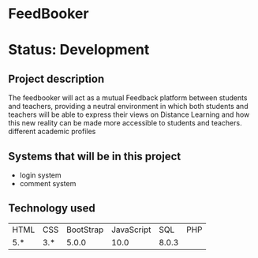 <h1>FeedBooker<h1>

Status: Development

## Project description

The feedbooker will act as a mutual Feedback platform between students and teachers, providing a neutral environment in which both students and teachers will be able to express their views on Distance Learning and how this new reality can be made more accessible to students and teachers. different academic profiles

## Systems that will be in this project

+ login system
+ comment system

## Technology used

<table>
    <tr>
    <td>HTML</td>
    <td>CSS</td>
    <td>BootStrap</td>
    <td>JavaScript</td>
    <td>SQL</td>
    <td>PHP</td>
    </tr>
    <tr>
    <td>5.*</td>
    <td>3.*</td>
    <td>5.0.0</td>
    <td>10.0</td>
    <td>8.0.3</td>
    </tr>
</table>